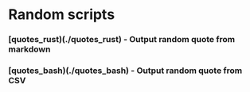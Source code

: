 # Random scripts

### [quotes_rust)(./quotes_rust) - Output random quote from markdown
### [quotes_bash)(./quotes_bash) - Output random quote from CSV
